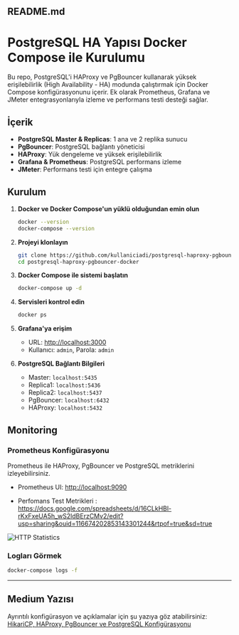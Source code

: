 ## README.md

# PostgreSQL HA Yapısı Docker Compose ile Kurulumu

Bu repo, PostgreSQL'i HAProxy ve PgBouncer kullanarak yüksek erişilebilirlik (High Availability - HA) modunda çalıştırmak için Docker Compose konfigürasyonunu içerir. Ek olarak Prometheus, Grafana ve JMeter entegrasyonlarıyla izleme ve performans testi desteği sağlar.

## İçerik
- **PostgreSQL Master & Replicas**: 1 ana ve 2 replika sunucu
- **PgBouncer**: PostgreSQL bağlantı yöneticisi
- **HAProxy**: Yük dengeleme ve yüksek erişilebilirlik
- **Grafana & Prometheus**: PostgreSQL performans izleme
- **JMeter**: Performans testi için entegre çalışma

## Kurulum

1. **Docker ve Docker Compose'un yüklü olduğundan emin olun**
   ```sh
   docker --version
   docker-compose --version
   ```
2. **Projeyi klonlayın**
   ```sh
   git clone https://github.com/kullaniciadi/postgresql-haproxy-pgbouncer-docker.git
   cd postgresql-haproxy-pgbouncer-docker
   ```
3. **Docker Compose ile sistemi başlatın**
   ```sh
   docker-compose up -d
   ```
4. **Servisleri kontrol edin**
   ```sh
   docker ps
   ```
5. **Grafana'ya erişim**
   - URL: [http://localhost:3000](http://localhost:3000)
   - Kullanıcı: `admin`, Parola: `admin`

6. **PostgreSQL Bağlantı Bilgileri**
   - Master: `localhost:5435`
   - Replica1: `localhost:5436`
   - Replica2: `localhost:5437`
   - PgBouncer: `localhost:6432`
   - HAProxy: `localhost:5432`

## Monitoring

### Prometheus Konfigürasyonu
Prometheus ile HAProxy, PgBouncer ve PostgreSQL metriklerini izleyebilirsiniz.

- Prometheus UI: [http://localhost:9090](http://localhost:9090)

- Perfomans Test Metrikleri : 
https://docs.google.com/spreadsheets/d/16CLkHBl-rKxFxeUA5h_wS2ldBErzCMv2/edit?usp=sharing&ouid=116674202853143301244&rtpof=true&sd=true


![HTTP Statistics](https://drive.usercontent.google.com/download?id=1mwaeoNDJ7U9zuWQCKhq-1443ntXsFt7D&export=view&authuser=0)


### Logları Görmek
```sh
docker-compose logs -f
```

---

## Medium Yazısı
Ayrıntılı konfigürasyon ve açıklamalar için şu yazıya göz atabilirsiniz:
[HikariCP, HAProxy, PgBouncer ve PostgreSQL Konfigürasyonu](https://medium.com/@emreatalay22/hikaricp-haproxy-pgbouncer-ve-postgresql-konfig%C3%BCrasyonu-37722f0d7062)

